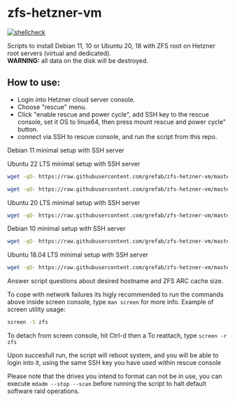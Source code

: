 # zfs-hetzner-vm

[![shellcheck](https://github.com/grefab/zfs-hetzner-vm/actions/workflows/shellcheck.yml/badge.svg)](https://github.com/grefab/zfs-hetzner-vm/actions/workflows/shellcheck.yml)

Scripts to install Debian 11, 10 or Ubuntu 20, 18 with ZFS root on Hetzner root servers (virtual and dedicated).<br/>
__WARNING:__ all data on the disk will be destroyed.

## How to use:

* Login into Hetzner cloud server console.
* Choose "rescue" menu.
* Click "enable rescue and power cycle",  add SSH key to the rescue console, set it OS to linux64, then press mount rescue and power cycle" button.
* connect via SSH to rescue console, and run the script from this repo.

Debian 11 minimal setup with SSH server

Ubuntu 22 LTS minimal setup with SSH server

````bash
wget -qO- https://raw.githubusercontent.com/grefab/zfs-hetzner-vm/master/hetzner-ubuntu20-zfs-setup.sh | bash -
````

````bash
wget -qO- https://raw.githubusercontent.com/grefab/zfs-hetzner-vm/master/hetzner-debian11-zfs-setup.sh | bash -
````

Ubuntu 20 LTS minimal setup with SSH server

````bash
wget -qO- https://raw.githubusercontent.com/grefab/zfs-hetzner-vm/master/hetzner-ubuntu20-zfs-setup.sh | bash -
````

Debian 10 minimal setup with SSH server

````bash
wget -qO- https://raw.githubusercontent.com/grefab/zfs-hetzner-vm/master/hetzner-debian10-zfs-setup.sh | bash -
````

Ubuntu 18.04 LTS minimal setup with SSH server

````bash
wget -qO- https://raw.githubusercontent.com/grefab/zfs-hetzner-vm/master/hetzner-ubuntu18-zfs-setup.sh | bash -
````

Answer script questions about desired hostname and ZFS ARC cache size.

To cope with network failures its higly recommended to run the commands above inside screen console, type `man screen` for more info.
Example of screen utility usage:

````bash
screen -S zfs
````
To detach from screen console, hit Ctrl-d then a
To reattach, type `screen -r zfs`

Upon succesfull run, the script will reboot system, and you will be able to login into it, using the same SSH key you have used within rescue console

Please note that the drives you intend to format can not be in use,
you can execute `mdadm --stop --scan` before running the script to halt default software raid operations.
